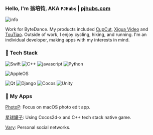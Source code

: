 ### Hello, I'm 翁培钧, AKA `PJHubs` | [pjhubs.com](http://pjhubs.com)

![info](https://github-readme-stats.vercel.app/api?username=windstormeye&show_icons=true&count_private=true&hide=prs&theme=tokyonight)

Work for ByteDance. My products included [CupCut](https://www.capcut.cn), [Xigua Video](https://www.ixigua.com) and [TouTiao](https://www.toutiao.com).
Outside of work, I enjoy cycling, hiking, and running. I'm an individual developer, making apps with my interests in mind.

### 🔧 Tech Stack

![Swift](https://img.shields.io/badge/-Swift-333333?style=flat&logo=Swift)
![C++](https://img.shields.io/badge/-C/C++-333333?style=flat&logo=C)
![javascript](https://img.shields.io/badge/-JavaScript-333333?style=flat&logo=javascript)
![Python](https://img.shields.io/badge/-Python-333333?style=flat&logo=Python)


![AppleOS](https://img.shields.io/badge/-AppleOS-333333?style=flat&logo=Apple)

![Qt](https://img.shields.io/badge/-Qt-333333?style=flat&logo=Qt)
![Django](https://img.shields.io/badge/-Django-333333?style=flat&logo=Django)
![Cocos](https://img.shields.io/badge/-Cocos-333333?style=flat&logo=Cocos)
![Unity](https://img.shields.io/badge/-Unity-333333?style=flat&logo=Unity)


### 📱 My Apps

[PhotoP](https://apps.apple.com/us/app/photop/id1639575048): Focus on macOS photo edit app.

[星球罐子](https://apps.apple.com/us/app/星球罐子/id1502901744): Using Cocos2d-x and C++ tech stack native game.

[Vary](https://apps.apple.com/us/app/vary/id1190496148): Personal social networks.
